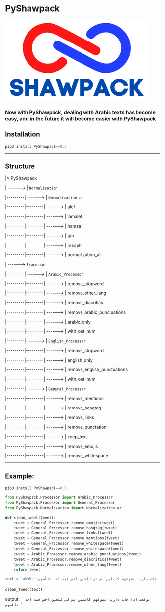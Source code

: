 # PyShawpack
 ![image](https://github.com/AbdelrahmanShahrour/PyShawpack/blob/main/logo/SHAWPACK-LOGO.png?raw=true) 

###  Now with PyShawpack, dealing with Arabic texts has become easy, and in the future it will become easier with PyShawpack 

## Installation

```python
pip3 install PyShawpack==0.5
```
---
## Structure 

|> PyShawpack

| ------> | `Normalization`

|---------| ------> | `Normalization_ar`

|---------|---------| ------> | alef

|---------|---------| ------> | lamalef

|---------|---------| ------> | hamza

|---------|---------| ------> | tah

|---------|---------| ------> | madah

|---------|---------| ------> | normalization_all

| ------> `Processor`

|---------| ------> | `Arabic_Processor`

|---------|---------| ------> | remove_stopword

|---------|---------| ------> | remove_other_lang

|---------|---------| ------> | remove_diacritics

|---------|---------| ------> | remove_arabic_punctuations

|---------|---------| ------> | arabic_only

|---------|---------| ------> | with_out_num

|---------| ------> | `English_Processor`

|---------|---------| ------> | remove_stopword

|---------|---------| ------> | english_only

|---------|---------| ------> | remove_english_punctuations

|---------|---------| ------> | with_out_num

|---------| ------> | `General_Processor`

|---------|---------| ------> | remove_mentions

|---------|---------| ------> | remove_hasgtag

|---------|---------| ------> | remove_links

|---------|---------| ------> | remove_punctation

|---------|---------| ------> | keep_text

|---------|---------| ------> | remove_emojis

|---------|---------| ------> | remove_whitespace

---

## Example:

```python
pip3 install PyShawpack==0.5
```

```python
from PyShawpack.Processor import Arabic_Processor
from PyShawpack.Processor import General_Processor
from PyShawpack.Normalization import Normalization_ar
```

```python
def clean_tweet(tweet):
    tweet = General_Processor.remove_emojis(tweet)
    tweet = General_Processor.remove_hasgtag(tweet)
    tweet = General_Processor.remove_links(tweet)
    tweet = General_Processor.remove_mentions(tweet)
    tweet = General_Processor.remove_whitespace(tweet)
    tweet = General_Processor.remove_whitespace(tweet)
    tweet = Arabic_Processor.remove_arabic_punctuations(tweet)
    tweet = Arabic_Processor.remove_diacritics(tweet)
    tweet = Arabic_Processor.remove_other_lang(tweet)
    return tweet
```


```python
text = 'akhhh !تَوقَعْت اذا جات داريا بشوفهم كاملين بس لي للحين احس فيه احد ناقْصهم 💔 #Avlu https://www.messenger.com/ @pyshawpack '

clean_tweet(text)

```

output:
`' توقعت اذا جات داريا بشوفهم كاملين بس لي للحين احس فيه احد ناقصهم '
`
